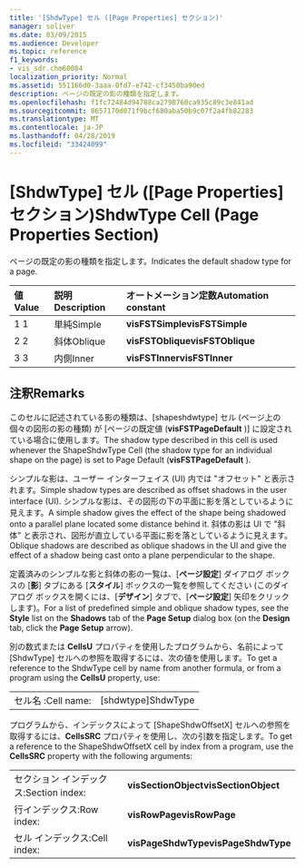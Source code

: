 ```yaml
---
title: '[ShdwType] セル ([Page Properties] セクション)'
manager: soliver
ms.date: 03/09/2015
ms.audience: Developer
ms.topic: reference
f1_keywords:
- vis_sdr.chm60084
localization_priority: Normal
ms.assetid: 551166d0-3aaa-0fd7-e742-cf3450ba90ed
description: ページの既定の影の種類を指定します。
ms.openlocfilehash: f1fc72484d94788ca2798760ca935c89c3e841ad
ms.sourcegitcommit: 8657170d071f9bcf680aba50b9c07f2a4fb82283
ms.translationtype: MT
ms.contentlocale: ja-JP
ms.lasthandoff: 04/28/2019
ms.locfileid: "33424099"
---
```

# <a name="shdwtype-cell-page-properties-section"></a><span data-ttu-id="b938d-103">[ShdwType] セル ([Page Properties] セクション)</span><span class="sxs-lookup"><span data-stu-id="b938d-103">ShdwType Cell (Page Properties Section)</span></span>

<span data-ttu-id="b938d-104">ページの既定の影の種類を指定します。</span><span class="sxs-lookup"><span data-stu-id="b938d-104">Indicates the default shadow type for a page.</span></span>
  
|<span data-ttu-id="b938d-105">**値**</span><span class="sxs-lookup"><span data-stu-id="b938d-105">**Value**</span></span>|<span data-ttu-id="b938d-106">**説明**</span><span class="sxs-lookup"><span data-stu-id="b938d-106">**Description**</span></span>|<span data-ttu-id="b938d-107">**オートメーション定数**</span><span class="sxs-lookup"><span data-stu-id="b938d-107">**Automation constant**</span></span>|
|:-----|:-----|:-----|
| <span data-ttu-id="b938d-108">1 </span><span class="sxs-lookup"><span data-stu-id="b938d-108">1</span></span>  <br/> | <span data-ttu-id="b938d-109">単純</span><span class="sxs-lookup"><span data-stu-id="b938d-109">Simple</span></span>  <br/> |<span data-ttu-id="b938d-110">**visFSTSimple**</span><span class="sxs-lookup"><span data-stu-id="b938d-110">**visFSTSimple**</span></span> <br/> |
| <span data-ttu-id="b938d-111">2 </span><span class="sxs-lookup"><span data-stu-id="b938d-111">2</span></span>  <br/> | <span data-ttu-id="b938d-112">斜体</span><span class="sxs-lookup"><span data-stu-id="b938d-112">Oblique</span></span>  <br/> |<span data-ttu-id="b938d-113">**visFSTOblique**</span><span class="sxs-lookup"><span data-stu-id="b938d-113">**visFSTOblique**</span></span> <br/> |
|<span data-ttu-id="b938d-114">3 </span><span class="sxs-lookup"><span data-stu-id="b938d-114">3</span></span>  <br/> |<span data-ttu-id="b938d-115">内側</span><span class="sxs-lookup"><span data-stu-id="b938d-115">Inner</span></span>  <br/> |<span data-ttu-id="b938d-116">**visFSTInner**</span><span class="sxs-lookup"><span data-stu-id="b938d-116">**visFSTInner**</span></span> <br/> |
   
## <a name="remarks"></a><span data-ttu-id="b938d-117">注釈</span><span class="sxs-lookup"><span data-stu-id="b938d-117">Remarks</span></span>

 <span data-ttu-id="b938d-118">このセルに記述されている影の種類は、[shapeshdwtype] セル (ページ上の個々の図形の影の種類) が [ページの既定値 (**visFSTPageDefault** )] に設定されている場合に使用します。</span><span class="sxs-lookup"><span data-stu-id="b938d-118">The shadow type described in this cell is used whenever the ShapeShdwType Cell (the shadow type for an individual shape on the page) is set to Page Default (**visFSTPageDefault** ).</span></span> 
  
<span data-ttu-id="b938d-119">シンプルな影は、ユーザー インターフェイス (UI) 内では "オフセット" と表示されます。</span><span class="sxs-lookup"><span data-stu-id="b938d-119">Simple shadow types are described as offset shadows in the user interface (UI).</span></span> <span data-ttu-id="b938d-120">シンプルな影は、その図形の下の平面に影を落としているように見えます。</span><span class="sxs-lookup"><span data-stu-id="b938d-120">A simple shadow gives the effect of the shape being shadowed onto a parallel plane located some distance behind it.</span></span> <span data-ttu-id="b938d-121">斜体の影は UI で "斜体" と表示され、図形が直立している平面に影を落としているように見えます。</span><span class="sxs-lookup"><span data-stu-id="b938d-121">Oblique shadows are described as oblique shadows in the UI and give the effect of a shadow being cast onto a plane perpendicular to the shape.</span></span> 
  
<span data-ttu-id="b938d-122">定義済みのシンプルな影と斜体の影の一覧は、[**ページ設定**] ダイアログ ボックスの [**影**] タブにある [**スタイル**] ボックスの一覧を参照してください (このダイアログ ボックスを開くには、[**デザイン**] タブで、[**ページ設定**] 矢印をクリックします)。</span><span class="sxs-lookup"><span data-stu-id="b938d-122">For a list of predefined simple and oblique shadow types, see the **Style** list on the **Shadows** tab of the **Page Setup** dialog box (on the **Design** tab, click the **Page Setup** arrow).</span></span> 
  
<span data-ttu-id="b938d-123">別の数式または **CellsU** プロパティを使用したプログラムから、名前によって [ShdwType] セルへの参照を取得するには、次の値を使用します。</span><span class="sxs-lookup"><span data-stu-id="b938d-123">To get a reference to the ShdwType cell by name from another formula, or from a program using the **CellsU** property, use:</span></span> 
  
|||
|:-----|:-----|
| <span data-ttu-id="b938d-124">セル名 :</span><span class="sxs-lookup"><span data-stu-id="b938d-124">Cell name:</span></span>  <br/> | <span data-ttu-id="b938d-125">[shdwtype]</span><span class="sxs-lookup"><span data-stu-id="b938d-125">ShdwType</span></span>  <br/> |
   
<span data-ttu-id="b938d-126">プログラムから、インデックスによって [ShapeShdwOffsetX] セルへの参照を取得するには、**CellsSRC** プロパティを使用し、次の引数を指定します。</span><span class="sxs-lookup"><span data-stu-id="b938d-126">To get a reference to the ShapeShdwOffsetX cell by index from a program, use the **CellsSRC** property with the following arguments:</span></span> 
  
|||
|:-----|:-----|
| <span data-ttu-id="b938d-127">セクション インデックス:</span><span class="sxs-lookup"><span data-stu-id="b938d-127">Section index:</span></span>  <br/> |<span data-ttu-id="b938d-128">**visSectionObject**</span><span class="sxs-lookup"><span data-stu-id="b938d-128">**visSectionObject**</span></span> <br/> |
| <span data-ttu-id="b938d-129">行インデックス:</span><span class="sxs-lookup"><span data-stu-id="b938d-129">Row index:</span></span>  <br/> |<span data-ttu-id="b938d-130">**visRowPage**</span><span class="sxs-lookup"><span data-stu-id="b938d-130">**visRowPage**</span></span> <br/> |
| <span data-ttu-id="b938d-131">セル インデックス:</span><span class="sxs-lookup"><span data-stu-id="b938d-131">Cell index:</span></span>  <br/> |<span data-ttu-id="b938d-132">**visPageShdwType**</span><span class="sxs-lookup"><span data-stu-id="b938d-132">**visPageShdwType**</span></span> <br/> |
   

